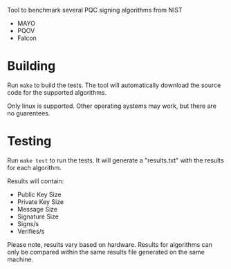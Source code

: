 Tool to benchmark several PQC signing algorithms from NIST

- MAYO
- PQOV
- Falcon

# Building

Run `make` to build the tests. The tool will automatically download the source code for the supported algorithms.

Only linux is supported. Other operating systems may work, but there are no guarentees.

# Testing

Run `make test` to run the tests. It will generate a "results.txt" with the results for each algorithm.

Results will contain:

- Public Key Size
- Private Key Size
- Message Size
- Signature Size
- Signs/s
- Verifies/s

Please note, results vary based on hardware. Results for algorithms can only be compared within the same
results file generated on the same machine.